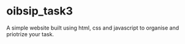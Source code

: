 # oibsip_task3
A simple website built using html, css and javascript to organise and priotrize your task.
